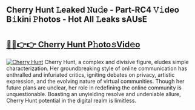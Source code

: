 ## Cherry Hunt 𝙻eaked 𝙽u𝚍e - Part-RC4 𝚅𝚒deo B𝚒kini 𝙿hotos - Hot All 𝙻eaks sAUsE

# <h2><a href="http://ld3l6mk.urlbe.top/?page=Cherry+Hunt">🔗🔗👉👉 Cherry Hunt P𝚑oto𝚜Vid𝚎o</a></h2>

[![Cherry Hunt](https://i.imgur.com/eBuTRDB.gif)](http://ld3l6mk.urlbe.top/?page=Cherry+Hunt)
Cherry Hunt, a complex and divisive figure, eludes simple characterization. Her groundbreaking style of online communication has enthralled and infuriated critics, igniting debates on privacy, artistic expression, and the evolving nature of virtual communities. Though her future plans are unclear, her role in redefining the online community is unquestionable. Boasting an unyielding resolve and undeniable allure, Cherry Hunt potential in the digital realm is limitless.
